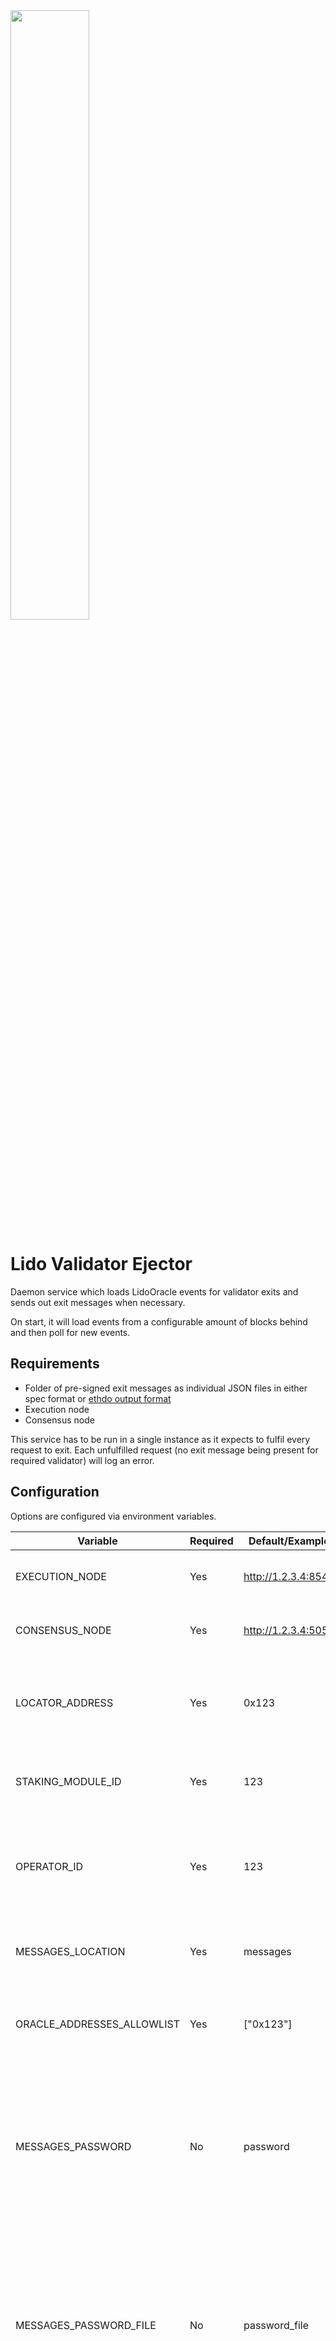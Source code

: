 <img src="https://user-images.githubusercontent.com/4752441/209329469-aee5d699-af5e-467b-9213-4d09b1a22012.png" width="50%" height="50%">

# Lido Validator Ejector

Daemon service which loads LidoOracle events for validator exits and sends out exit messages when necessary.

On start, it will load events from a configurable amount of blocks behind and then poll for new events.

## Requirements

- Folder of pre-signed exit messages as individual JSON files in either spec format or [ethdo output format](https://github.com/wealdtech/ethdo/blob/master/docs/usage.md#exit)
- Execution node
- Consensus node

This service has to be run in a single instance as it expects to fulfil every request to exit. Each unfulfilled request (no exit message being present for required validator) will log an error.

## Configuration

Options are configured via environment variables.

| Variable                   | Required | Default/Example     | Description                                                                                                                  |
| -------------------------- | -------- | ------------------- | ---------------------------------------------------------------------------------------------------------------------------- |
| EXECUTION_NODE             | Yes      | http://1.2.3.4:8545 | Ethereum Execution Node endpoint                                                                                             |
| CONSENSUS_NODE             | Yes      | http://1.2.3.4:5051 | Ethereum Consensus Node endpoint                                                                                             |
| LOCATOR_ADDRESS            | Yes      | 0x123               | Address of the Locator contract, can be found in the [lido-dao repo](https://github.com/lidofinance/lido-dao)                |
| STAKING_MODULE_ID          | Yes      | 123                 | Staking Module ID for which operator ID is set                                                                               |
| OPERATOR_ID                | Yes      | 123                 | Operator ID in the Node Operators registry, easiest to get from [Operators UI](https://operators.lido.fi)                    |
| MESSAGES_LOCATION          | Yes      | messages            | Folder to load json exit message files from                                                                                  |
| ORACLE_ADDRESSES_ALLOWLIST | Yes      | ["0x123"]           | Allowed Oracle addresses to accept transactions from                                                                         |
| MESSAGES_PASSWORD          | No       | password            | Password to decrypt encrypted exit messages with. Needed only if you have encrypted files in messages directory              |
| MESSAGES_PASSWORD_FILE     | No       | password_file       | Path to file with password to decrypt encrypted exit messages with. Needed only if you have encrypted files in messages directory              |
| BLOCKS_PRELOAD             | No       | 50000               | Amount of blocks to load events from on start. Increase if daemon was not running for some time. Defaults to a day of blocks |
| BLOCKS_LOOP                | No       | 64                  | Amount of blocks to load events from on every poll. Defaults to 2 epochs                                                     |
| JOB_INTERVAL               | No       | 384000              | Time interval in milliseconds to run checks. Defaults to time of 1 epoch                                                     |
| HTTP_PORT                  | No       | false               | Port to serve metrics and health check on                                                                                    |
| RUN_METRICS                | No       | false               | Enable metrics endpoint                                                                                                      |
| RUN_HEALTH_CHECK           | No       | false               | Enable health check endpoint                                                                                                 |
| LOGGER_LEVEL               | No       | info                | Severity level from which to start showing errors eg info will hide debug messages                                           |
| LOGGER_FORMAT              | No       | simple              | Simple or JSON log output: simple/json                                                                                       |
| LOGGER_SECRETS             | No       | ["secret","secret"] | String array of exact secrets to sanitize in logs                                                                            |
| LOGGER_SECRETS_FILE        | No       | secret_file         | Path to file with json string array of exact secrets to sanitize in logs                                                                            |
| DRY_RUN                    | No       | false               | Run the service without actually sending out exit messages                                                                   |

## Preparing Exit Messages

Once you generate and sign exit messages, you can encrypt them for storage safety.

Exit messages are encrypted and decrypted following the [EIP-2335](https://github.com/ethereum/EIPs/blob/master/EIPS/eip-2335.md) spec.

You can check a simple example in JS in `encryptor` folder:

Simply copy JSON exit message files to `encryptor/input`, set encryption password as `MESSAGES_PASSWORD` in `.env` and run:

```bash
yarn encrypt
```

Done, your encrypted files will be in `encryptor/output`.

## Running

Either:

- Use a Docker image from [Docker Hub](https://hub.docker.com/r/lidofinance/validator-ejector)
- Clone repo, install dependencies, build and start the service:

```bash
git clone https://github.com/lidofinance/validator-ejector.git
cd validator-ejector
yarn
yarn build
yarn start
```

Don't forget env variables in the last command.

## Metrics

Enable metrics endpoint by setting `HTTP_PORT=1234` and `RUN_METRICS=true` environment variables.

Metrics will be available on `$HOST:$HTTP_PORT/metrics`.

Available metrics:

- exit_messages: ['valid'] - Exit messages and their validity: JSON parseability, structure and signature. Already exiting(ed) validator exit messages are not counted
- exit_actions: ['result'] - Statuses of initiated validator exits
- polling_last_blocks_duration_seconds: ['eventsNumber'] - Duration of pooling last blocks in microseconds
- execution_request_duration_seconds: ['result', 'status', 'domain'] - Execution node request duration in microseconds
- consensus_request_duration_seconds: ['result', 'status', 'domain'] - Consensus node request duration in microseconds
- job_duration_seconds: ['name', 'interval', 'result'] - Duration of cron jobs

## Safety Features

- Encrypted messages allow for secure file storage
- Invalid files in messages folder are noticed
- Exit JSON structure is checked
- Exit signature is fully validated
- Exit event pubkeys are checked to exist in transaction data
- Exit event report data hashes are checked to match hashes in original submitReport() Oracle transactions
- Exit events original consensus transactions are checked to be signed by allowlisted Oracles
- Node requests are repeated on error or timeouts
- Amount of messages left to send out can be checked using metrics
- Dry run mode to test setup
